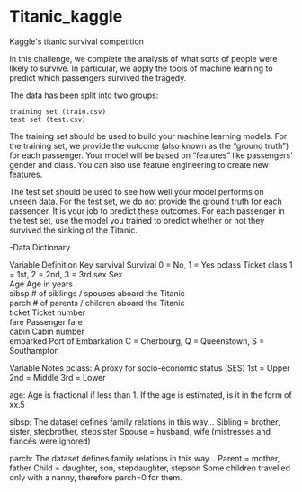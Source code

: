 # Titanic_kaggle
Kaggle's titanic survival competition

In this challenge, we complete the analysis of what sorts of people were likely to survive. In particular, we apply the tools of machine learning to predict which passengers survived the tragedy.


The data has been split into two groups:

    training set (train.csv)
    test set (test.csv)

The training set should be used to build your machine learning models. For the training set, we provide the outcome (also known as the “ground truth”) for each passenger. Your model will be based on “features” like passengers’ gender and class. You can also use feature engineering to create new features.

The test set should be used to see how well your model performs on unseen data. For the test set, we do not provide the ground truth for each passenger. It is your job to predict these outcomes. For each passenger in the test set, use the model you trained to predict whether or not they survived the sinking of the Titanic.


-Data Dictionary

Variable	    Definition	       Key
survival 	    Survival 	         0 = No, 1 = Yes
pclass 	      Ticket class 	     1 = 1st, 2 = 2nd, 3 = 3rd
sex 	        Sex 	
Age 	        Age in years 	
sibsp 	      # of siblings / spouses aboard the Titanic 	
parch 	      # of parents / children aboard the Titanic 	
ticket 	      Ticket number 	
fare 	        Passenger fare 	
cabin       	Cabin number 	
embarked 	    Port of Embarkation 	C = Cherbourg, Q = Queenstown, S = Southampton


Variable Notes
pclass: A proxy for socio-economic status (SES)
1st = Upper
2nd = Middle
3rd = Lower

age: Age is fractional if less than 1. If the age is estimated, is it in the form of xx.5

sibsp: The dataset defines family relations in this way...
Sibling = brother, sister, stepbrother, stepsister
Spouse = husband, wife (mistresses and fiancés were ignored)

parch: The dataset defines family relations in this way...
Parent = mother, father
Child = daughter, son, stepdaughter, stepson
Some children travelled only with a nanny, therefore parch=0 for them.
